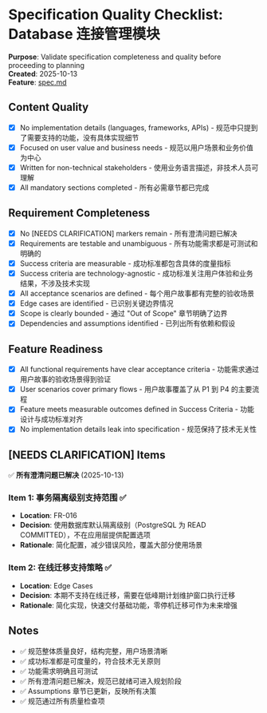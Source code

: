 # Specification Quality Checklist: Database 连接管理模块

**Purpose**: Validate specification completeness and quality before proceeding to planning  
**Created**: 2025-10-13  
**Feature**: [spec.md](../spec.md)

## Content Quality

- [x] No implementation details (languages, frameworks, APIs) - 规范中只提到了需要支持的功能，没有具体实现细节
- [x] Focused on user value and business needs - 规范以用户场景和业务价值为中心
- [x] Written for non-technical stakeholders - 使用业务语言描述，非技术人员可理解
- [x] All mandatory sections completed - 所有必需章节都已完成

## Requirement Completeness

- [x] No [NEEDS CLARIFICATION] markers remain - 所有澄清问题已解决
- [x] Requirements are testable and unambiguous - 所有功能需求都是可测试和明确的
- [x] Success criteria are measurable - 成功标准都包含具体的度量指标
- [x] Success criteria are technology-agnostic - 成功标准关注用户体验和业务结果，不涉及技术实现
- [x] All acceptance scenarios are defined - 每个用户故事都有完整的验收场景
- [x] Edge cases are identified - 已识别关键边界情况
- [x] Scope is clearly bounded - 通过 "Out of Scope" 章节明确了边界
- [x] Dependencies and assumptions identified - 已列出所有依赖和假设

## Feature Readiness

- [x] All functional requirements have clear acceptance criteria - 功能需求通过用户故事的验收场景得到验证
- [x] User scenarios cover primary flows - 用户故事覆盖了从 P1 到 P4 的主要流程
- [x] Feature meets measurable outcomes defined in Success Criteria - 功能设计与成功标准对齐
- [x] No implementation details leak into specification - 规范保持了技术无关性

## [NEEDS CLARIFICATION] Items

✅ **所有澄清问题已解决** (2025-10-13)

### Item 1: 事务隔离级别支持范围 ✅

- **Location**: FR-016
- **Decision**: 使用数据库默认隔离级别（PostgreSQL 为 READ COMMITTED），不在应用层提供配置选项
- **Rationale**: 简化配置，减少错误风险，覆盖大部分使用场景

### Item 2: 在线迁移支持策略 ✅

- **Location**: Edge Cases
- **Decision**: 本期不支持在线迁移，需要在低峰期计划维护窗口执行迁移
- **Rationale**: 简化实现，快速交付基础功能，零停机迁移可作为未来增强

## Notes

- ✅ 规范整体质量良好，结构完整，用户场景清晰
- ✅ 成功标准都是可度量的，符合技术无关原则
- ✅ 功能需求明确且可测试
- ✅ 所有澄清问题已解决，规范已就绪可进入规划阶段
- ✅ Assumptions 章节已更新，反映所有决策
- ✅ 规范通过所有质量检查项
